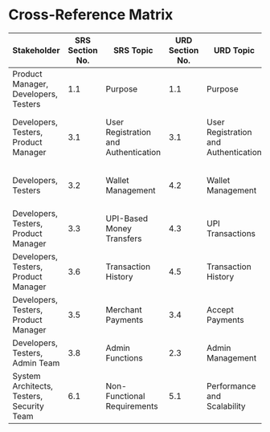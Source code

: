 # Cross-Reference Matrix

| **Stakeholder**                     | **SRS Section No.** | **SRS Topic**                  | **URD Section No.** | **URD Topic**                | **Architecture Section No.** | **Architecture Topic**         | **Design Section No.** | **Design Topic**                    | **Test Section No.** | **Test Topic**                           |
|-------------------------------------|---------------------|---------------------------------|---------------------|------------------------------|-------------------------------|---------------------------------|-----------------------|--------------------------------------|---------------------|------------------------------------------|
| Product Manager, Developers, Testers | 1.1                 | Purpose                         | 1.1                 | Purpose                     | 1.1                           | System Purpose                 | 1.1                   | Application Overview                | 1.1                 | Purpose Verification                  |
| Developers, Testers, Product Manager | 3.1                 | User Registration and Authentication | 3.1                 | User Registration and Authentication | 2.2                           | Authentication Service Design | 3.1                   | Login Flow Design                   | 3.1                 | User Registration and Authentication Testing |
| Developers, Testers                  | 3.2                 | Wallet Management               | 4.2                 | Wallet Management          | 2.3                           | Wallet Architecture           | 3.2                   | Wallet UI & Backend                | 3.2                 | Wallet Management Functional Testing |
| Developers, Testers, Product Manager | 3.3                 | UPI-Based Money Transfers       | 4.3                 | UPI Transactions           | 2.4                           | Payment Gateway               | 3.3                   | UPI Flow Design                     | 3.3                 | UPI Transaction Verification        |
| Developers, Testers, Product Manager | 3.6                 | Transaction History             | 4.5                 | Transaction History         | 2.6                           | Data Storage & Logging         | 3.6                   | History UI and Backend              | 3.6                 | Transaction History Validation      |
| Developers, Testers, Product Manager | 3.5                 | Merchant Payments               | 3.4                 | Accept Payments             | 2.8                           | Merchant Gateway Integration  | 3.5                   | Merchant Dashboard                  | 3.5                 | Merchant Payments Functional Testing |
| Developers, Testers, Admin Team     | 3.8                 | Admin Functions                 | 2.3                 | Admin Management            | 2.9                           | Admin Services Architecture   | 3.8                   | Admin Panel Design                  | 3.8                 | Admin Functional Testing            |
| System Architects, Testers, Security Team | 6.1                 | Non-Functional Requirements     | 5.1                 | Performance and Scalability | 3.1                           | Performance Optimization      | 6.1                   | Security Modules                    | 6.1                 | Performance, Security, and Usability Testing |